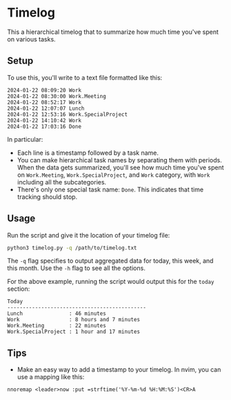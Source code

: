 # Timelog

This a hierarchical timelog that to summarize how much time you've spent on various tasks.

## Setup
To use this, you'll write to a text file formatted like this:
```text
2024-01-22 08:09:20 Work
2024-01-22 08:30:00 Work.Meeting
2024-01-22 08:52:17 Work
2024-01-22 12:07:07 Lunch
2024-01-22 12:53:16 Work.SpecialProject
2024-01-22 14:10:42 Work
2024-01-22 17:03:16 Done
```

In particular:
- Each line is a timestamp followed by a task name.
- You can make hierarchical task names by separating them with periods.
When the data gets summarized, you'll see how much time you've spent on `Work.Meeting`, `Work.SpecialProject`, and `Work` category, with `Work` including all the subcategories.
- There's only one special task name: `Done`.
This indicates that time tracking should stop.

## Usage
Run the script and give it the location of your timelog file:
```bash
python3 timelog.py -q /path/to/timelog.txt
```
The `-q` flag specifies to output aggregated data for today, this week, and this month.
Use the `-h` flag to see all the options.

For the above example, running the script would output this for the `today` section:
```text
Today
---------------------------------------------
Lunch               : 46 minutes
Work                : 8 hours and 7 minutes
Work.Meeting        : 22 minutes
Work.SpecialProject : 1 hour and 17 minutes
```

## Tips
- Make an easy way to add a timestamp to your timelog.
In nvim, you can use a mapping like this:
```vim
nnoremap <leader>now :put =strftime('%Y-%m-%d %H:%M:%S')<CR>A 
```
